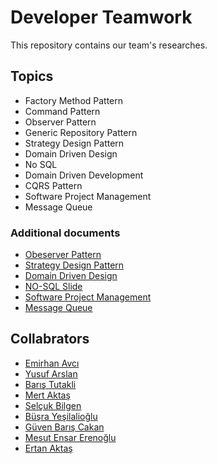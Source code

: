 # Developer Teamwork

This repository contains our team's researches. 

## Topics
* Factory Method Pattern
* Command Pattern
* Observer Pattern
* Generic Repository Pattern
* Strategy Design Pattern
* Domain Driven Design
* No SQL
* Domain Driven Development
* CQRS Pattern
* Software Project Management
* Message Queue

### Additional documents
* [Obeserver Pattern](https://docs.google.com/presentation/d/1_POMUrJ_KfiAs9Erv1A9jejX5eRX-3e1TZAbp7hHIMQ/edit?usp=sharing)
* [Strategy Design Pattern](https://github.com/baristutakli/Developer_Teamwork/blob/main/Design%20Patterns/StrategyDesignPattern/Strateji%20(Strategy)%20Tasar%C4%B1m%20Deseni.pdf)
* [Domain Driven Design](https://github.com/baristutakli/Developer_Teamwork/blob/main/Design%20Approaches/DomainDrivenDesign.pdf)
* [NO-SQL Slide](https://github.com/baristutakli/Developer_Teamwork/blob/main/SQL-NoSQL/NoSQL/NOSQL.pptx) 
* [Software Project Management](https://github.com/baristutakli/Developer_Teamwork/blob/main/Project%20Management/Sofware%20Project%20Management.pptx)
* [Message Queue](https://github.com/baristutakli/Developer_Teamwork/blob/main/MessageQueue/sunum/MesafeQueue.pptx)

## Collabrators
* [Emirhan Avcı](https://github.com/Berengaar)
* [Yusuf Arslan](https://github.com/ysfarslanon)
* [Barış Tutakli](https://github.com/baristutakli)
* [Mert Aktaş](https://github.com/mrtaakts)
* [Selçuk Bilgen](https://github.com/ghostnotee)
* [Büşra Yeşilalioğlu](https://github.com/7Auri)
* [Güven Barış Cakan](https://github.com/guvenbaris)
* [Mesut Ensar Erenoğlu](https://github.com/ensarerenoglu)
* [Ertan Aktaş](https://github.com/aktasertan11)